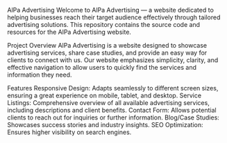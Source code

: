 AlPa Advertising
Welcome to AlPa Advertising — a website dedicated to helping businesses reach their target audience effectively through tailored advertising solutions. This repository contains the source code and resources for the AlPa Advertising website.

Project Overview
AlPa Advertising is a website designed to showcase advertising services, share case studies, and provide an easy way for clients to connect with us. Our website emphasizes simplicity, clarity, and effective navigation to allow users to quickly find the services and information they need.

Features
Responsive Design: Adapts seamlessly to different screen sizes, ensuring a great experience on mobile, tablet, and desktop.
Service Listings: Comprehensive overview of all available advertising services, including descriptions and client benefits.
Contact Form: Allows potential clients to reach out for inquiries or further information.
Blog/Case Studies: Showcases success stories and industry insights.
SEO Optimization: Ensures higher visibility on search engines.
